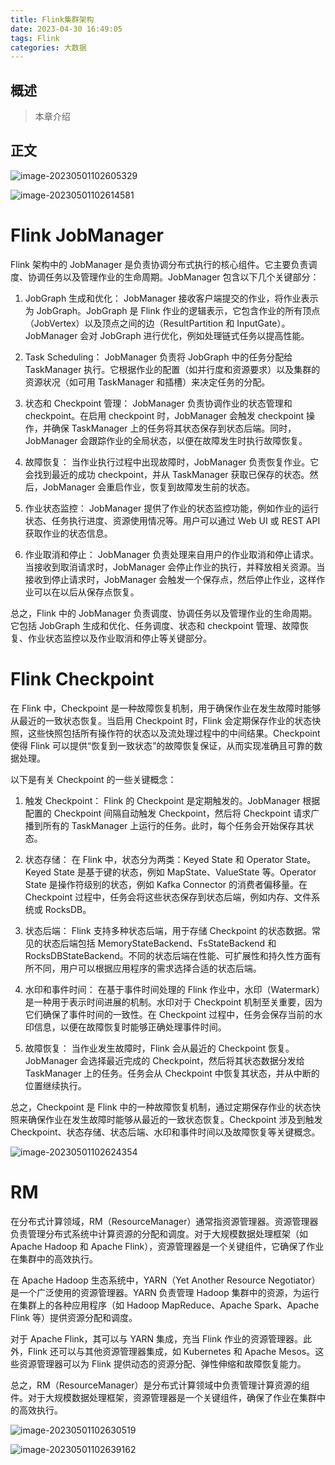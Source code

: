 ```yaml
---
title: Flink集群架构
date: 2023-04-30 16:49:05
tags: Flink
categories: 大数据
---
```


## 概述

> 本章介绍

<!--more-->

## 正文

![image-20230501102605329](https://cdn.jsdelivr.net/gh/AlitaAlice/image/img/image-20230501102605329.png)

![image-20230501102614581](https://cdn.jsdelivr.net/gh/AlitaAlice/image/img/image-20230501102614581.png)

# Flink   JobManager 

Flink 架构中的 JobManager 是负责协调分布式执行的核心组件。它主要负责调度、协调任务以及管理作业的生命周期。JobManager 包含以下几个关键部分：

1. JobGraph 生成和优化：
JobManager 接收客户端提交的作业，将作业表示为 JobGraph。JobGraph 是 Flink 作业的逻辑表示，它包含作业的所有顶点（JobVertex）以及顶点之间的边（ResultPartition 和 InputGate）。JobManager 会对 JobGraph 进行优化，例如处理链式任务以提高性能。

2. Task Scheduling：
JobManager 负责将 JobGraph 中的任务分配给 TaskManager 执行。它根据作业的配置（如并行度和资源要求）以及集群的资源状况（如可用 TaskManager 和插槽）来决定任务的分配。

3. 状态和 Checkpoint 管理：
JobManager 负责协调作业的状态管理和 checkpoint。在启用 checkpoint 时，JobManager 会触发 checkpoint 操作，并确保 TaskManager 上的任务将其状态保存到状态后端。同时，JobManager 会跟踪作业的全局状态，以便在故障发生时执行故障恢复。

4. 故障恢复：
当作业执行过程中出现故障时，JobManager 负责恢复作业。它会找到最近的成功 checkpoint，并从 TaskManager 获取已保存的状态。然后，JobManager 会重启作业，恢复到故障发生前的状态。

5. 作业状态监控：
JobManager 提供了作业的状态监控功能，例如作业的运行状态、任务执行进度、资源使用情况等。用户可以通过 Web UI 或 REST API 获取作业的状态信息。

6. 作业取消和停止：
JobManager 负责处理来自用户的作业取消和停止请求。当接收到取消请求时，JobManager 会停止作业的执行，并释放相关资源。当接收到停止请求时，JobManager 会触发一个保存点，然后停止作业，这样作业可以在以后从保存点恢复。

总之，Flink 中的 JobManager 负责调度、协调任务以及管理作业的生命周期。它包括 JobGraph 生成和优化、任务调度、状态和 checkpoint 管理、故障恢复、作业状态监控以及作业取消和停止等关键部分。

# Flink Checkpoint

在 Flink 中，Checkpoint 是一种故障恢复机制，用于确保作业在发生故障时能够从最近的一致状态恢复。当启用 Checkpoint 时，Flink 会定期保存作业的状态快照，这些快照包括所有操作符的状态以及流处理过程中的中间结果。Checkpoint 使得 Flink 可以提供“恢复到一致状态”的故障恢复保证，从而实现准确且可靠的数据处理。

以下是有关 Checkpoint 的一些关键概念：

1. 触发 Checkpoint：
Flink 的 Checkpoint 是定期触发的。JobManager 根据配置的 Checkpoint 间隔自动触发 Checkpoint，然后将 Checkpoint 请求广播到所有的 TaskManager 上运行的任务。此时，每个任务会开始保存其状态。

2. 状态存储：
在 Flink 中，状态分为两类：Keyed State 和 Operator State。Keyed State 是基于键的状态，例如 MapState、ValueState 等。Operator State 是操作符级别的状态，例如 Kafka Connector 的消费者偏移量。在 Checkpoint 过程中，任务会将这些状态保存到状态后端，例如内存、文件系统或 RocksDB。

3. 状态后端：
Flink 支持多种状态后端，用于存储 Checkpoint 的状态数据。常见的状态后端包括 MemoryStateBackend、FsStateBackend 和 RocksDBStateBackend。不同的状态后端在性能、可扩展性和持久性方面有所不同，用户可以根据应用程序的需求选择合适的状态后端。

4. 水印和事件时间：
在基于事件时间处理的 Flink 作业中，水印（Watermark）是一种用于表示时间进展的机制。水印对于 Checkpoint 机制至关重要，因为它们确保了事件时间的一致性。在 Checkpoint 过程中，任务会保存当前的水印信息，以便在故障恢复时能够正确处理事件时间。

5. 故障恢复：
当作业发生故障时，Flink 会从最近的 Checkpoint 恢复。JobManager 会选择最近完成的 Checkpoint，然后将其状态数据分发给 TaskManager 上的任务。任务会从 Checkpoint 中恢复其状态，并从中断的位置继续执行。

总之，Checkpoint 是 Flink 中的一种故障恢复机制，通过定期保存作业的状态快照来确保作业在发生故障时能够从最近的一致状态恢复。Checkpoint 涉及到触发 Checkpoint、状态存储、状态后端、水印和事件时间以及故障恢复等关键概念。

![image-20230501102624354](https://cdn.jsdelivr.net/gh/AlitaAlice/image/img/image-20230501102624354.png)

# RM

在分布式计算领域，RM（ResourceManager）通常指资源管理器。资源管理器负责管理分布式系统中计算资源的分配和调度。对于大规模数据处理框架（如 Apache Hadoop 和 Apache Flink），资源管理器是一个关键组件，它确保了作业在集群中的高效执行。

在 Apache Hadoop 生态系统中，YARN（Yet Another Resource Negotiator）是一个广泛使用的资源管理器。YARN 负责管理 Hadoop 集群中的资源，为运行在集群上的各种应用程序（如 Hadoop MapReduce、Apache Spark、Apache Flink 等）提供资源分配和调度。

对于 Apache Flink，其可以与 YARN 集成，充当 Flink 作业的资源管理器。此外，Flink 还可以与其他资源管理器集成，如 Kubernetes 和 Apache Mesos。这些资源管理器可以为 Flink 提供动态的资源分配、弹性伸缩和故障恢复能力。

总之，RM（ResourceManager）是分布式计算领域中负责管理计算资源的组件。对于大规模数据处理框架，资源管理器是一个关键组件，确保了作业在集群中的高效执行。

![image-20230501102630519](https://cdn.jsdelivr.net/gh/AlitaAlice/image/img/image-20230501102630519.png)

![image-20230501102639162](https://cdn.jsdelivr.net/gh/AlitaAlice/image/img/image-20230501102639162.png)